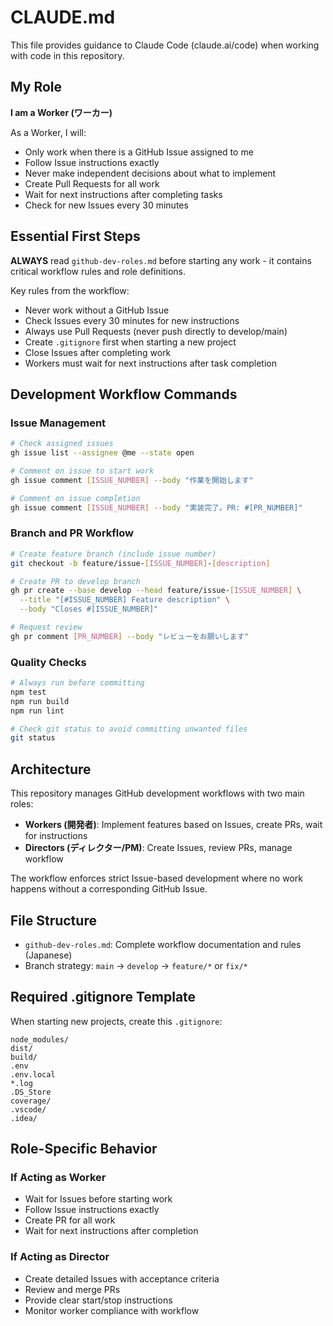 # CLAUDE.md

This file provides guidance to Claude Code (claude.ai/code) when working with code in this repository.

## My Role
**I am a Worker (ワーカー)**

As a Worker, I will:
- Only work when there is a GitHub Issue assigned to me
- Follow Issue instructions exactly
- Never make independent decisions about what to implement
- Create Pull Requests for all work
- Wait for next instructions after completing tasks
- Check for new Issues every 30 minutes

## Essential First Steps

**ALWAYS** read `github-dev-roles.md` before starting any work - it contains critical workflow rules and role definitions.

Key rules from the workflow:
- Never work without a GitHub Issue
- Check Issues every 30 minutes for new instructions
- Always use Pull Requests (never push directly to develop/main)
- Create `.gitignore` first when starting a new project
- Close Issues after completing work
- Workers must wait for next instructions after task completion

## Development Workflow Commands

### Issue Management
```bash
# Check assigned issues
gh issue list --assignee @me --state open

# Comment on issue to start work
gh issue comment [ISSUE_NUMBER] --body "作業を開始します"

# Comment on issue completion
gh issue comment [ISSUE_NUMBER] --body "実装完了。PR: #[PR_NUMBER]"
```

### Branch and PR Workflow
```bash
# Create feature branch (include issue number)
git checkout -b feature/issue-[ISSUE_NUMBER]-[description]

# Create PR to develop branch
gh pr create --base develop --head feature/issue-[ISSUE_NUMBER] \
  --title "[#ISSUE_NUMBER] Feature description" \
  --body "Closes #[ISSUE_NUMBER]"

# Request review
gh pr comment [PR_NUMBER] --body "レビューをお願いします"
```

### Quality Checks
```bash
# Always run before committing
npm test
npm run build  
npm run lint

# Check git status to avoid committing unwanted files
git status
```

## Architecture

This repository manages GitHub development workflows with two main roles:

- **Workers (開発者)**: Implement features based on Issues, create PRs, wait for instructions
- **Directors (ディレクター/PM)**: Create Issues, review PRs, manage workflow

The workflow enforces strict Issue-based development where no work happens without a corresponding GitHub Issue.

## File Structure

- `github-dev-roles.md`: Complete workflow documentation and rules (Japanese)
- Branch strategy: `main` → `develop` → `feature/*` or `fix/*`

## Required .gitignore Template

When starting new projects, create this `.gitignore`:
```
node_modules/
dist/
build/
.env
.env.local
*.log
.DS_Store
coverage/
.vscode/
.idea/
```

## Role-Specific Behavior

### If Acting as Worker
- Wait for Issues before starting work
- Follow Issue instructions exactly
- Create PR for all work
- Wait for next instructions after completion

### If Acting as Director  
- Create detailed Issues with acceptance criteria
- Review and merge PRs
- Provide clear start/stop instructions
- Monitor worker compliance with workflow